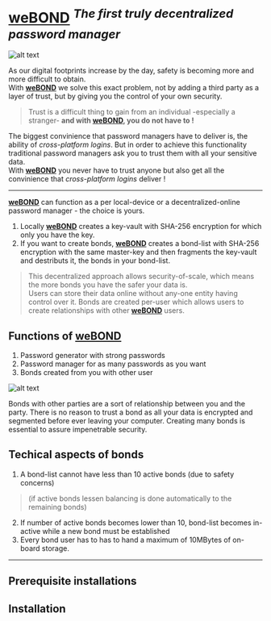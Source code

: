# [**weBOND**](https://github.com/keybraker/BOND) <sup>*The first truly decentralized password manager*<sup>

![alt text](https://github.com/keybraker/BOND/blob/master/img/bond_logo.png)

As our digital footprints increase by the day, safety is becoming more and more difficult to obtain.<br>
With [**weBOND**](https://github.com/keybraker/BOND) we solve this exact problem, not by adding a 
third party as a layer of trust, but by giving you the control of your own security.

>Trust is a difficult thing to gain from an individual -especially a stranger- 
**and with [**weBOND**](https://github.com/keybraker/BOND), you do not have to !**

The biggest convinience that password managers have to deliver is, the ability of 
_cross-platform logins_. But in order to achieve this functionality traditional 
password managers ask you to trust them with all your sensitive data.<br>
With [**weBOND**](https://github.com/keybraker/BOND) you never have to trust anyone 
but also get all the convinience that _cross-platform logins_ deliver !<br>


***

[**weBOND**](https://github.com/keybraker/BOND) can function as a per local-device or a 
decentralized-online password manager - the choice is yours.<br>

1. Locally [**weBOND**](https://github.com/keybraker/BOND) creates a key-vault with 
SHA-256 encryption for which only you have the key.
2. If you want to create bonds, [**weBOND**](https://github.com/keybraker/BOND) 
creates a bond-list with SHA-256 encryption with the same master-key and then 
fragments  the key-vault and destributs it, the bonds in your bond-list.

>This decentralized approach allows security-of-scale, which means the more bonds 
you have the safer your data is.<br>
Users can store their data online without any-one entity having control over it. 
Bonds are created per-user which allows users to create 
relationships with other [**weBOND**](https://github.com/keybraker/BOND) users.

## Functions of [**weBOND**](https://github.com/keybraker/BOND)
1. Password generator with strong passwords
2. Password manager for as many passwords as you want
3. Bonds created from you with other user

![alt text](https://github.com/keybraker/BOND/blob/master/img/bond_explanation.png)

Bonds with other parties are a sort of relationship between you and the party. 
There is no reason to trust a bond as all your data is encrypted and segmented 
before ever leaving your computer. Creating many bonds is essential to assure impenetrable security.

## Techical aspects of bonds

1. A bond-list cannot have less than 10 active bonds (due to safety concerns)
> (if active bonds lessen balancing is done automatically to the remaining bonds)
2. If number of active bonds becomes lower than 10, bond-list becomes in-active while a new bond must be established
3. Every bond user has to has to hand a maximum of 10MBytes of on-board storage.

---

## Prerequisite installations

 
## Installation
